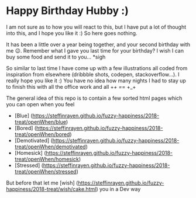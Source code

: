 # Happy Birthday Hubby :)
I am not sure as to how you will react to this, but I have put a lot of thought into this, and I hope you like it :) So here goes nothing.

It has been a little over a year being together, and your second birthday with me :wink:. Remember what I gave you last time for your birthday? I wish I can buy some food and send it to you... *sigh

So similar to last time I have come up with a few illustrations all coded from inspiration from elsewhere (dribbble shots, codepen, stackoverflow...). I really hope you like it :) You have no idea how many nights I had to stay up to finish this with all the office work and all +_+ =_= +_+

The general idea of this repo is to contain a few sorted html pages which you can open when you feel
- [Blue] (https://steffinrayen.github.io/fuzzy-happiness/2018-treat/openWhen/blue)
- [Bored] (https://steffinrayen.github.io/fuzzy-happiness/2018-treat/openWhen/bored)
- [Demotivated] (https://steffinrayen.github.io/fuzzy-happiness/2018-treat/openWhen/demotivated)
- [Homesick] (https://steffinrayen.github.io/fuzzy-happiness/2018-treat/openWhen/homesick)
- [Stressed] (https://steffinrayen.github.io/fuzzy-happiness/2018-treat/openWhen/stressed)

But before that let me [wish] (https://steffinrayen.github.io/fuzzy-happiness/2018-treat/wish/cake.html) you in a Dev way
